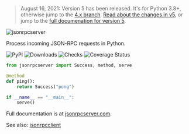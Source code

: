 > August 16, 2021: Version 5 has been released. It's for Python 3.8+, otherwise
> jump to the [4.x
> branch](https://github.com/explodinglabs/jsonrpcserver/tree/4.x). [Read about
> the changes in v5](https://composed.blog/jsonrpcserver-5-changes), or jump to
> the [full documenation for version
> 5](https://www.jsonrpcserver.com/en/stable/).

<img
    alt="jsonrpcserver"
    style="margin: 0 auto;"
    src="https://github.com/explodinglabs/jsonrpcserver/blob/master/docs/logo.png?raw=true"
/>

Process incoming JSON-RPC requests in Python.

![PyPI](https://img.shields.io/pypi/v/jsonrpcserver.svg)
![Downloads](https://pepy.tech/badge/jsonrpcserver/week)
![Checks](https://github.com/explodinglabs/jsonrpcserver/actions/workflows/checks.yml/badge.svg)
![Coverage Status](https://coveralls.io/repos/github/explodinglabs/jsonrpcserver/badge.svg?branch=master)

```python
from jsonrpcserver import Success, method, serve

@method
def ping():
    return Success("pong")

if __name__ == "__main__":
    serve()
```

Full documentation is at [jsonrpcserver.com](https://www.jsonrpcserver.com/).

See also: [jsonrpcclient](https://www.jsonrpcclient.com/)

